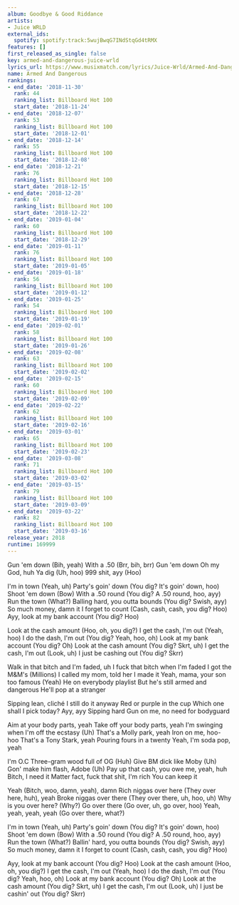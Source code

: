 ```yaml
---
album: Goodbye & Good Riddance
artists:
- Juice WRLD
external_ids:
  spotify: spotify:track:5wujBwqG7INdStqGd4tRMX
features: []
first_released_as_single: false
key: armed-and-dangerous-juice-wrld
lyrics_url: https://www.musixmatch.com/lyrics/Juice-Wrld/Armed-And-Dangerous
name: Armed And Dangerous
rankings:
- end_date: '2018-11-30'
  rank: 44
  ranking_list: Billboard Hot 100
  start_date: '2018-11-24'
- end_date: '2018-12-07'
  rank: 53
  ranking_list: Billboard Hot 100
  start_date: '2018-12-01'
- end_date: '2018-12-14'
  rank: 55
  ranking_list: Billboard Hot 100
  start_date: '2018-12-08'
- end_date: '2018-12-21'
  rank: 76
  ranking_list: Billboard Hot 100
  start_date: '2018-12-15'
- end_date: '2018-12-28'
  rank: 67
  ranking_list: Billboard Hot 100
  start_date: '2018-12-22'
- end_date: '2019-01-04'
  rank: 60
  ranking_list: Billboard Hot 100
  start_date: '2018-12-29'
- end_date: '2019-01-11'
  rank: 76
  ranking_list: Billboard Hot 100
  start_date: '2019-01-05'
- end_date: '2019-01-18'
  rank: 56
  ranking_list: Billboard Hot 100
  start_date: '2019-01-12'
- end_date: '2019-01-25'
  rank: 54
  ranking_list: Billboard Hot 100
  start_date: '2019-01-19'
- end_date: '2019-02-01'
  rank: 58
  ranking_list: Billboard Hot 100
  start_date: '2019-01-26'
- end_date: '2019-02-08'
  rank: 63
  ranking_list: Billboard Hot 100
  start_date: '2019-02-02'
- end_date: '2019-02-15'
  rank: 60
  ranking_list: Billboard Hot 100
  start_date: '2019-02-09'
- end_date: '2019-02-22'
  rank: 62
  ranking_list: Billboard Hot 100
  start_date: '2019-02-16'
- end_date: '2019-03-01'
  rank: 65
  ranking_list: Billboard Hot 100
  start_date: '2019-02-23'
- end_date: '2019-03-08'
  rank: 71
  ranking_list: Billboard Hot 100
  start_date: '2019-03-02'
- end_date: '2019-03-15'
  rank: 79
  ranking_list: Billboard Hot 100
  start_date: '2019-03-09'
- end_date: '2019-03-22'
  rank: 82
  ranking_list: Billboard Hot 100
  start_date: '2019-03-16'
release_year: 2018
runtime: 169999
---
```

Gun 'em down (Bih, yeah)
With a .50 (Brr, bih, brr)
Gun 'em down
Oh my God, huh
Ya dig (Uh, hoo)
999 shit, ayy (Hoo)

I'm in town (Yeah, uh)
Party's goin' down (You dig? It's goin' down, hoo)
Shoot 'em down (Bow)
With a .50 round (You dig? A .50 round, hoo, ayy)
Run the town (What?)
Balling hard, you outta bounds (You dig? Swish, ayy)
So much money, damn it
I forget to count (Cash, cash, cash, you dig? Hoo)
Ayy, look at my bank account (You dig? Hoo)

Look at the cash amount (Hoo, oh, you dig?)
I get the cash, I'm out (Yeah, hoo)
I do the dash, I'm out (You dig? Yeah, hoo, oh)
Look at my bank account (You dig? Oh)
Look at the cash amount (You dig? Skrt, uh)
I get the cash, I'm out (Look, uh)
I just be cashing out (You dig? Skrr)

Walk in that bitch and I'm faded, uh
I fuck that bitch when I'm faded
I got the M&M's (Millions)
I called my mom, told her I made it
Yeah, mama, your son too famous (Yeah)
He on everybody playlist
But he's still armed and dangerous
He'll pop at a stranger

Sipping lean, cliché
I still do it anyway
Red or purple in the cup
Which one shall I pick today? Ayy, ayy
Sipping hard
Gun on me, no need for bodyguard

Aim at your body parts, yeah
Take off your body parts, yeah
I'm swinging when I'm off the ecstasy (Uh)
That's a Molly park, yeah
Iron on me, hoo-hoo
That's a Tony Stark, yeah
Pouring fours in a twenty
Yeah, I'm soda pop, yeah

I'm O.C
Three-gram wood full of OG (Huh)
Give BM dick like Moby (Uh)
Gon' make him flash, Adobe (Uh)
Pay up that cash, you owe me, yeah, huh
Bitch, I need it
Matter fact, fuck that shit, I'm rich
You can keep it

Yeah (Bitch, woo, damn, yeah), damn
Rich niggas over here (They over here, huh), yeah
Broke niggas over there (They over there, uh, hoo, uh)
Why is you over here? (Why?)
Go over there (Go over, uh, go over, hoo)
Yeah, yeah, yeah, yeah (Go over there, what?)

I'm in town (Yeah, uh)
Party's goin' down (You dig? It's goin' down, hoo)
Shoot 'em down (Bow)
With a .50 round (You dig? A .50 round, hoo, ayy)
Run the town (What?)
Ballin' hard, you outta bounds (You dig? Swish, ayy)
So much money, damn it
I forget to count (Cash, cash, cash, you dig? Hoo)

Ayy, look at my bank account (You dig? Hoo)
Look at the cash amount (Hoo, oh, you dig?)
I get the cash, I'm out (Yeah, hoo)
I do the dash, I'm out (You dig? Yeah, hoo, oh)
Look at my bank account (You dig? Oh)
Look at the cash amount (You dig? Skrt, uh)
I get the cash, I'm out (Look, uh)
I just be cashin' out (You dig? Skrr)

